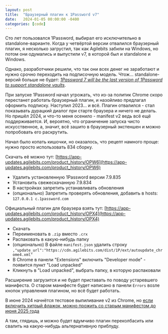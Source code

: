 ```yaml
---
layout: post
title:  "Браузерный плагин к 1Password v7"
date:   2024-01-05 00:00:00 -0400
categories: [code]
---
```


Сто лет пользовался 1Password, выбирал его исключительно в standalone-варианте. Когда у четвёртой версии отвалился браузерный плагин, я несколько загрустил, так как Agilebits забили на Windows, но потом они одумались и выпустили v7, в которой был и standalone и Windows.

Однако, разработчики решили, что так они всех денег не заработают и нужно срочно переходить на подписочную модель. Чтож... standalonе-версий больше не будет: [*1Password 7 will be the last version of 1Password to support standalone vaults*](https://1password.community/discussion/129161/the-future-of-local-standalone-vaults).

При запуске 1Password начал угрожать, что из-за политик Chrome скоро перестанет работать браузерный плагин, и назойливо предлагал оформить подписку. Наступил 2023... и всё. Плагин отвалился - стал показывать дурацкий диалог при старте браузера и ничего не делать. Но пришёл 2024, и что-то меня осенило - manifest v2 ведь всё ещё поддерживается. И, вероятно, что ограничение запуска чисто искусственное, а, значит, всё зашито в браузерный экстеншен и можно попробовать его раскрутить.

Начал было копать кишочки, но оказалось, что рецепт намного проще: нужно просто использовать 834 сборку.

Скачать её можно тут: [https://app-updates.agilebits.com/product_history/OPW6](https://app-updates.agilebits.com/product_history/OPW6)

- Удалить установленную 1Password версии 7.9.835
- Установить свежескачанную 7.9.834
- В настройках запретить устанавливать обновления
- (опционально) Запретить проверять обновления, добавить в hosts: `127.0.0.1 c.1password.com`

Официальный плагин для браузера взять тут: [https://app-updates.agilebits.com/product_history/OPX4](https://app-updates.agilebits.com/product_history/OPX4)

- Скачать
- Переименовать в `.zip` вместо `.crx`
- Распаковать в какую-нибудь папку
- (опционально) В файле `manifest.json` удалить строку `,"update_url":"https://cdn.agilebits.com/dist/1P/ext/autoupdate_chrome4.xml"`
- В Chrome в панели "Extensions" включить "Developer mode" - появится пункт "Load unpacked"
- Кликнуть в "Load unpacked", выбрать папку, в которую распаковали

Расширение загрузится и не будет приставать по поводу устаревшего манифеста. О старом манифесте будет написано в панели `Errors` возле кнопок управления плагином, но всё будет работать.

В июне 2024 начнётся тестовое выпиливание v2 из Chrome, но [если включить хитрый флажок, можно прожить со старым манифестом до июня 2025 года](https://chromeenterprise.google/policies/#ExtensionManifestV2Availability)

А там, глядишь, и можно будет вдумчиво плагин переколбасить или свалить на какую-нибудь альтернативную приблуду.
